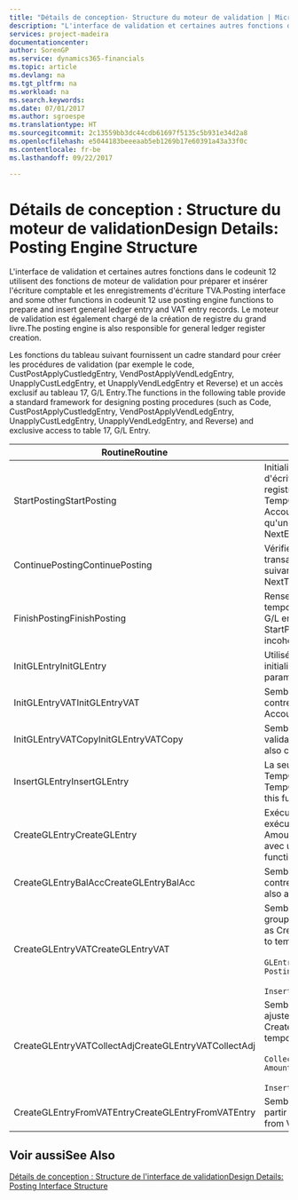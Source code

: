 ```yaml
---
title: "Détails de conception- Structure du moteur de validation | Microsoft Docs"
description: "L'interface de validation et certaines autres fonctions dans le codeunit 12 utilisent des fonctions de moteur de validation pour préparer et insérer l'écriture comptable et les enregistrements d'écriture TVA. Le moteur de validation est également chargé de la création de registre du grand livre."
services: project-madeira
documentationcenter: 
author: SorenGP
ms.service: dynamics365-financials
ms.topic: article
ms.devlang: na
ms.tgt_pltfrm: na
ms.workload: na
ms.search.keywords: 
ms.date: 07/01/2017
ms.author: sgroespe
ms.translationtype: HT
ms.sourcegitcommit: 2c13559bb3dc44cdb61697f5135c5b931e34d2a8
ms.openlocfilehash: e5044183beeeaab5eb1269b17e60391a43a33f0c
ms.contentlocale: fr-be
ms.lasthandoff: 09/22/2017

---
```

# <a name="design-details-posting-engine-structure"></a><span data-ttu-id="081b9-104">Détails de conception : Structure du moteur de validation</span><span class="sxs-lookup"><span data-stu-id="081b9-104">Design Details: Posting Engine Structure</span></span>
<span data-ttu-id="081b9-105">L'interface de validation et certaines autres fonctions dans le codeunit 12 utilisent des fonctions de moteur de validation pour préparer et insérer l'écriture comptable et les enregistrements d'écriture TVA.</span><span class="sxs-lookup"><span data-stu-id="081b9-105">Posting interface and some other functions in codeunit 12 use posting engine functions to prepare and insert general ledger entry and VAT entry records.</span></span> <span data-ttu-id="081b9-106">Le moteur de validation est également chargé de la création de registre du grand livre.</span><span class="sxs-lookup"><span data-stu-id="081b9-106">The posting engine is also responsible for general ledger register creation.</span></span>  
  
 <span data-ttu-id="081b9-107">Les fonctions du tableau suivant fournissent un cadre standard pour créer les procédures de validation (par exemple le code, CustPostApplyCustledgEntry, VendPostApplyVendLedgEntry, UnapplyCustLedgEntry, et UnapplyVendLedgEntry et Reverse) et un accès exclusif au tableau 17, G/L Entry.</span><span class="sxs-lookup"><span data-stu-id="081b9-107">The functions in the following table provide a standard framework for designing posting procedures (such as Code, CustPostApplyCustledgEntry, VendPostApplyVendLedgEntry, UnapplyCustLedgEntry, UnapplyVendLedgEntry, and Reverse) and exclusive access to table 17, G/L Entry.</span></span>  
  
|<span data-ttu-id="081b9-108">Routine</span><span class="sxs-lookup"><span data-stu-id="081b9-108">Routine</span></span>|<span data-ttu-id="081b9-109">Désignation</span><span class="sxs-lookup"><span data-stu-id="081b9-109">Description</span></span>|  
|-------------|---------------------------------------|  
|<span data-ttu-id="081b9-110">StartPosting</span><span class="sxs-lookup"><span data-stu-id="081b9-110">StartPosting</span></span>|<span data-ttu-id="081b9-111">Initialise le tampon de validation TempGLEntryBuf, verrouille les tableaix d'écriture comptable et écriture TVA, et initialise la période de comptabilité, le registre de comptabilité et le taux de change.</span><span class="sxs-lookup"><span data-stu-id="081b9-111">Initializes posting buffer TempGLEntryBuf, locks G/L Entry and VAT Entry tables, and initializes Accounting Period, G/L Register, and Exchange Rate.</span></span> <span data-ttu-id="081b9-112">Ne devrait être appelé qu'une fois, alors NextEntryNo est 0.</span><span class="sxs-lookup"><span data-stu-id="081b9-112">Should be called only once, then NextEntryNo is 0.</span></span>|  
|<span data-ttu-id="081b9-113">ContinuePosting</span><span class="sxs-lookup"><span data-stu-id="081b9-113">ContinuePosting</span></span>|<span data-ttu-id="081b9-114">Vérifie et valide la TVA sur encaissement pour le précédent incrément de transaction NextTransactionNo et prépare la validation de la ligne suivante.</span><span class="sxs-lookup"><span data-stu-id="081b9-114">Checks and posts unrealized VAT for previous transaction increment NextTransactionNo and prepares post of next line.</span></span>|  
|<span data-ttu-id="081b9-115">FinishPosting</span><span class="sxs-lookup"><span data-stu-id="081b9-115">FinishPosting</span></span>|<span data-ttu-id="081b9-116">Renseigne la validation en insérant des écritures comptables à partir de tampon temporaire dans le tableau de base de données.</span><span class="sxs-lookup"><span data-stu-id="081b9-116">Completes posting by inserting G/L entries from temporary buffer into database table.</span></span> <span data-ttu-id="081b9-117">Toujours utilisé avec StartPosting.</span><span class="sxs-lookup"><span data-stu-id="081b9-117">Always used together with StartPosting.</span></span> <span data-ttu-id="081b9-118">Vérifie les incohérences.</span><span class="sxs-lookup"><span data-stu-id="081b9-118">Checks for inconsistencies.</span></span>|  
|<span data-ttu-id="081b9-119">InitGLEntry</span><span class="sxs-lookup"><span data-stu-id="081b9-119">InitGLEntry</span></span>|<span data-ttu-id="081b9-120">Utilisé pour lancer la nouvelle écriture comptable pour Gen. Jnl Line.</span><span class="sxs-lookup"><span data-stu-id="081b9-120">Used to initialize new G/L entry for Gen. Jnl Line.</span></span> <span data-ttu-id="081b9-121">Retourne GLEntry comme paramètre.</span><span class="sxs-lookup"><span data-stu-id="081b9-121">Returns GLEntry as parameter.</span></span>|  
|<span data-ttu-id="081b9-122">InitGLEntryVAT</span><span class="sxs-lookup"><span data-stu-id="081b9-122">InitGLEntryVAT</span></span>|<span data-ttu-id="081b9-123">Semblable à InitGLEntry, mais affecte également Numéro de compte contrepartie et SummarizeVAT.</span><span class="sxs-lookup"><span data-stu-id="081b9-123">Same as InitGLEntry, but also assigns Bal. Account No. and SummarizeVAT.</span></span>|  
|<span data-ttu-id="081b9-124">InitGLEntryVATCopy</span><span class="sxs-lookup"><span data-stu-id="081b9-124">InitGLEntryVATCopy</span></span>|<span data-ttu-id="081b9-125">Semblable à InitGLEntryVAT, mais copie également les données des groupes de validation de l'écriture TVA avant SummarizeVAT.</span><span class="sxs-lookup"><span data-stu-id="081b9-125">Similar to InitGLEntryVAT, but also copies posting groups data from VAT Entry before SummarizeVAT.</span></span>|  
|<span data-ttu-id="081b9-126">InsertGLEntry</span><span class="sxs-lookup"><span data-stu-id="081b9-126">InsertGLEntry</span></span>|<span data-ttu-id="081b9-127">La seule fonction qui insère l'écriture comptable dans le tableau TempGLEntryBuf global.</span><span class="sxs-lookup"><span data-stu-id="081b9-127">The only function that inserts G/L entry into global TempGLEntryBuf table.</span></span> <span data-ttu-id="081b9-128">Utilisez toujours cette fonction pour insérer.</span><span class="sxs-lookup"><span data-stu-id="081b9-128">Always use this function for insert.</span></span>|  
|<span data-ttu-id="081b9-129">CreateGLEntry</span><span class="sxs-lookup"><span data-stu-id="081b9-129">CreateGLEntry</span></span>|<span data-ttu-id="081b9-130">Exécute InitGLEntry, affecte le montant des devises supplémentaires, puis exécute InsertGLEntry.</span><span class="sxs-lookup"><span data-stu-id="081b9-130">Performs an InitGLEntry, assigns Additional Currency Amount, and then performs InsertGLEntry.</span></span> <span data-ttu-id="081b9-131">Remplace plusieurs lignes de code avec un seul appel de fonction.</span><span class="sxs-lookup"><span data-stu-id="081b9-131">Replaces several lines of code with a single function call.</span></span>|  
|<span data-ttu-id="081b9-132">CreateGLEntryBalAcc</span><span class="sxs-lookup"><span data-stu-id="081b9-132">CreateGLEntryBalAcc</span></span>|<span data-ttu-id="081b9-133">Semblable à CreateGLEntry, mais affecte également Type de compte contrepartie et Numéro de compte contrepartie.</span><span class="sxs-lookup"><span data-stu-id="081b9-133">Same as CreateGLEntry, but also assigns Bal. Account Type and Bal. Account No.</span></span>|  
|<span data-ttu-id="081b9-134">CreateGLEntryVAT</span><span class="sxs-lookup"><span data-stu-id="081b9-134">CreateGLEntryVAT</span></span>|<span data-ttu-id="081b9-135">Semblable à CreateGLEntry, mais avec le traitement supplémentaire pour les groupes de validation et l'enregistrement sur un tampon TVA temporaire :</span><span class="sxs-lookup"><span data-stu-id="081b9-135">Same as CreateGLEntry, but with additional processing for posting groups and saving to temporary VAT buffer:</span></span><br /><br /> `GLEntry.CopyPostingGroupsFromDtldCVBuf(DtldCVLedgEntryBuf,GenJnlLine."Gen. Posting Type");`<br /><br /> `InsertVATEntriesFromTemp(DtldCVLedgEntryBuf,GLEntry);`|  
|<span data-ttu-id="081b9-136">CreateGLEntryVATCollectAdj</span><span class="sxs-lookup"><span data-stu-id="081b9-136">CreateGLEntryVATCollectAdj</span></span>|<span data-ttu-id="081b9-137">Semblable à CreateGLEntry, mais avec la collection supplémentaire des ajustements et l'enregistrement sur un tampon TVA temporaire :</span><span class="sxs-lookup"><span data-stu-id="081b9-137">Same as CreateGLEntry, but with additional collection of adjustments and saving to temporary VAT buffer:</span></span><br /><br /> `CollectAdjustment(AdjAmount,GLEntry.Amount,GLEntry."Additional-Currency Amount",OriginalDateSet);`<br /><br /> `InsertVATEntriesFromTemp(DtldCVLedgEntryBuf,GLEntry);`|  
|<span data-ttu-id="081b9-138">CreateGLEntryFromVATEntry</span><span class="sxs-lookup"><span data-stu-id="081b9-138">CreateGLEntryFromVATEntry</span></span>|<span data-ttu-id="081b9-139">Semblable à CreateGLEntry, mais copie également les groupes de validation à partir de l'écriture TVA.</span><span class="sxs-lookup"><span data-stu-id="081b9-139">Same as CreateGLEntry, but also copies posting groups from VAT entry.</span></span>|  
  
## <a name="see-also"></a><span data-ttu-id="081b9-140">Voir aussi</span><span class="sxs-lookup"><span data-stu-id="081b9-140">See Also</span></span>  
 [<span data-ttu-id="081b9-141">Détails de conception : Structure de l'interface de validation</span><span class="sxs-lookup"><span data-stu-id="081b9-141">Design Details: Posting Interface Structure</span></span>](design-details-posting-interface-structure.md)
